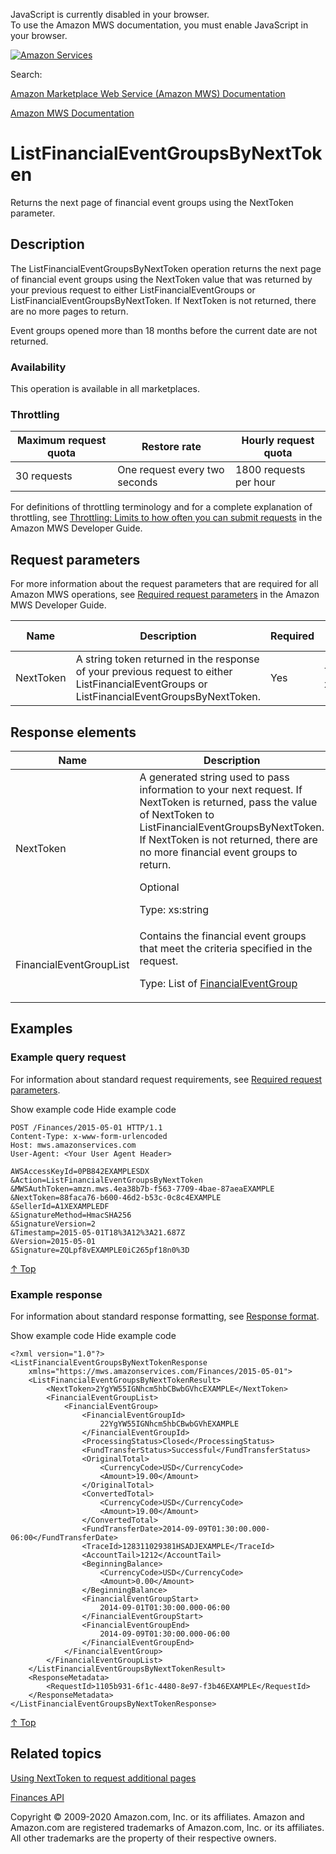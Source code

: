 <div id="MWSDX_noscript">

JavaScript is currently disabled in your browser.  
To use the Amazon MWS documentation, you must enable JavaScript in your
browser.

</div>

<div id="MWSDX_divtop">

[![Amazon
Services](https://images-na.ssl-images-amazon.com/images/G/08/mwsportal/fr_FR/amazonservices.gif "Amazon Services")](http://services.amazon.fr)

<div id="MWSDX_search">

<span id="MWSDX_searchlbl">Search:</span>

</div>

  
<span id="MWSDX_titlebar">[Amazon Marketplace Web Service (Amazon MWS)
Documentation](https://developer.amazonservices.fr/gp/mws/docs.html)</span>

</div>

<div id="MWSDX_divbottom">

<div id="MWSDX_divleft">

<div id="MWSDX_toc">

</div>

</div>

<div id="MWSDX_divright">

<div id="MWSDX_content">

<span id="MWSDX_breadcrumbs">[Amazon MWS
Documentation](https://developer.amazonservices.fr/gp/mws/docs.html)</span>

<div id="Finances_ListFinancialEventGroupsByNextToken" class="nested0">

# ListFinancialEventGroupsByNextToken

<span class="ph">Returns the next page of financial event groups using
the <span class="keyword parmname">NextToken</span> parameter.</span>

<div id="Description" class="topic concept nested1">

## Description

<div class="body conbody">

The <span
class="keyword apiname">ListFinancialEventGroupsByNextToken</span>
operation returns the next page of financial event groups using the
<span class="keyword parmname">NextToken</span> value that was returned
by your previous request to either <span
class="keyword apiname">ListFinancialEventGroups</span> or <span
class="keyword apiname">ListFinancialEventGroupsByNextToken</span>. If
<span class="keyword parmname">NextToken</span> is not returned, there
are no more pages to return.

Event groups opened more than 18 months before the current date are not
returned.

<div class="section">

### Availability

This operation is available in all marketplaces.

</div>

<div class="section">

### Throttling

<div class="tablenoborder">

| Maximum request quota | Restore rate                  | Hourly request quota   |
|-----------------------|-------------------------------|------------------------|
| 30 requests           | One request every two seconds | 1800 requests per hour |

</div>

For definitions of throttling terminology and for a complete explanation
of throttling, see
<a href="../dev_guide/DG_Throttling.md" class="xref">Throttling: Limits to how often you can submit requests</a>
in the <span class="ph">Amazon MWS Developer Guide</span>.

</div>

</div>

</div>

<div id="RequestParameters" class="topic reference nested1">

## Request parameters

<div class="body refbody">

<div class="section">

<span class="ph">For more information about the request parameters that
are required for all <span class="ph">Amazon MWS</span> operations, see
<span
class="ph"><a href="../dev_guide/DG_RequiredRequestParameters.md" class="xref">Required request parameters</a></span>
in the <span class="ph">Amazon MWS Developer Guide</span>.</span>

<div class="tablenoborder">

| Name                                            | Description                                                                                                                                                                                                           | Required | Valid values                            |
|-------------------------------------------------|-----------------------------------------------------------------------------------------------------------------------------------------------------------------------------------------------------------------------|----------|-----------------------------------------|
| <span class="keyword parmname">NextToken</span> | A string token returned in the response of your previous request to either <span class="keyword apiname">ListFinancialEventGroups</span> or <span class="keyword apiname">ListFinancialEventGroupsByNextToken</span>. | Yes      | <span class="ph">Type: xs:string</span> |

</div>

</div>

</div>

</div>

<div id="ResponseElements" class="topic reference nested1">

## Response elements

<div class="body refbody">

<div class="tablenoborder">

<table class="table" data-cellpadding="4" data-cellspacing="0" data-summary="" data-frame="border" data-border="1" data-rules="all">
<colgroup>
<col style="width: 50%" />
<col style="width: 50%" />
</colgroup>
<thead class="thead" data-align="left">
<tr class="header row">
<th id="d162444e246" class="entry" data-valign="top" width="50%">Name</th>
<th id="d162444e249" class="entry" data-valign="top" width="50%">Description</th>
</tr>
</thead>
<tbody class="tbody">
<tr class="odd row">
<td class="entry" data-valign="top" width="50%" headers="d162444e246 "><span class="keyword parmname">NextToken</span></td>
<td class="entry" data-valign="top" width="50%" headers="d162444e249 ">A generated string used to pass information to your next request. If <span class="keyword parmname">NextToken</span> is returned, pass the value of <span class="keyword parmname">NextToken</span> to <span class="keyword apiname">ListFinancialEventGroupsByNextToken</span>. If <span class="keyword parmname">NextToken</span> is not returned, there are no more financial event groups to return.
<p>Optional</p>
<p><span class="ph">Type: xs:string</span></p></td>
</tr>
<tr class="even row">
<td class="entry" data-valign="top" width="50%" headers="d162444e246 "><span class="keyword parmname">FinancialEventGroupList</span></td>
<td class="entry" data-valign="top" width="50%" headers="d162444e249 ">Contains the financial event groups that meet the criteria specified in the request.
<p>Type: List of <a href="Finances_Datatypes.md#FinancialEventGroup" class="xref" title="Contains information related to a financial event group.">FinancialEventGroup</a></p></td>
</tr>
</tbody>
</table>

</div>

</div>

</div>

<div id="Examples" class="topic reference nested1">

## Examples

<div class="body refbody">

<div class="section">

### Example query request

<span class="ph">For information about standard request requirements,
see
<a href="../dev_guide/DG_RequiredRequestParameters.md" class="xref">Required request parameters</a>.</span>

<span class="ph expander"> <span class="keyword parmname xshow">Show
example code</span> <span class="keyword parmname xhide">Hide example
code</span> </span>

<div class="sectiondiv content">

``` pre
POST /Finances/2015-05-01 HTTP/1.1
Content-Type: x-www-form-urlencoded
Host: mws.amazonservices.com
User-Agent: <Your User Agent Header>

AWSAccessKeyId=0PB842EXAMPLESDX
&Action=ListFinancialEventGroupsByNextToken
&MWSAuthToken=amzn.mws.4ea38b7b-f563-7709-4bae-87aeaEXAMPLE
&NextToken=88faca76-b600-46d2-b53c-0c8c4EXAMPLE
&SellerId=A1XEXAMPLEDF
&SignatureMethod=HmacSHA256
&SignatureVersion=2
&Timestamp=2015-05-01T18%3A12%3A21.687Z
&Version=2015-05-01
&Signature=ZQLpf8vEXAMPLE0iC265pf18n0%3D
```

<a href="#Examples" class="xref">↑ Top</a>

</div>

</div>

<div class="section">

### Example response

<span class="ph">For information about standard response formatting, see
<a href="../dev_guide/DG_ResponseFormat.md" class="xref">Response format</a>.</span>

<span class="ph expander"> <span class="keyword parmname xshow">Show
example code</span> <span class="keyword parmname xhide">Hide example
code</span> </span>

<div class="sectiondiv content">

``` pre
<?xml version="1.0"?>
<ListFinancialEventGroupsByNextTokenResponse
    xmlns="https://mws.amazonservices.com/Finances/2015-05-01">
    <ListFinancialEventGroupsByNextTokenResult>
        <NextToken>2YgYW55IGNhcm5hbCBwbGVhcEXAMPLE</NextToken>
        <FinancialEventGroupList>
            <FinancialEventGroup>
                <FinancialEventGroupId>
                    22YgYW55IGNhcm5hbCBwbGVhEXAMPLE
                </FinancialEventGroupId>
                <ProcessingStatus>Closed</ProcessingStatus>
                <FundTransferStatus>Successful</FundTransferStatus>
                <OriginalTotal>
                    <CurrencyCode>USD</CurrencyCode>
                    <Amount>19.00</Amount>
                </OriginalTotal>
                <ConvertedTotal>
                    <CurrencyCode>USD</CurrencyCode>
                    <Amount>19.00</Amount>
                </ConvertedTotal>
                <FundTransferDate>2014-09-09T01:30:00.000-06:00</FundTransferDate>
                <TraceId>128311029381HSADJEXAMPLE</TraceId>
                <AccountTail>1212</AccountTail>
                <BeginningBalance>
                    <CurrencyCode>USD</CurrencyCode>
                    <Amount>0.00</Amount>
                </BeginningBalance>
                <FinancialEventGroupStart>
                    2014-09-01T01:30:00.000-06:00
                </FinancialEventGroupStart>
                <FinancialEventGroupEnd>
                    2014-09-09T01:30:00.000-06:00
                </FinancialEventGroupEnd>
            </FinancialEventGroup>
        </FinancialEventGroupList>
    </ListFinancialEventGroupsByNextTokenResult>
    <ResponseMetadata>
        <RequestId>1105b931-6f1c-4480-8e97-f3b46EXAMPLE</RequestId>
    </ResponseMetadata>
</ListFinancialEventGroupsByNextTokenResponse>
```

<a href="#Examples" class="xref">↑ Top</a>

</div>

</div>

</div>

</div>

<div id="RelatedTopics" class="topic nested1">

## Related topics

<div class="body">

<a href="../dev_guide/DG_NextToken.md" class="xref">Using NextToken to request additional pages</a>

<a href="../finances/Finances_Overview.md" class="xref">Finances API</a>

</div>

</div>

</div>

<div id="MWSDX_footer">

Copyright © 2009-2020 Amazon.com, Inc. or its affiliates. Amazon and
Amazon.com are registered trademarks of Amazon.com, Inc. or its
affiliates. All other trademarks are the property of their respective
owners.

</div>

</div>

</div>

<div style="clear: both;">

</div>

</div>

